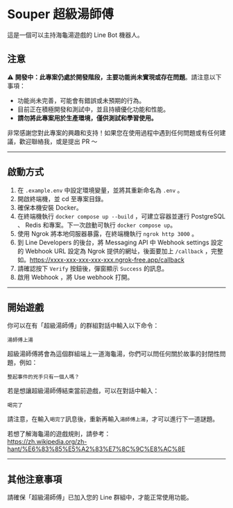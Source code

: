 # Souper 超級湯師傅

這是一個可以主持海龜湯遊戲的 Line Bot 機器人。

## 注意

⚠️ **開發中：此專案仍處於開發階段，主要功能尚未實現或存在問題**。請注意以下事項：

- 功能尚未完善，可能會有錯誤或未預期的行為。
- 目前正在積極開發和測試中，並且持續優化功能和性能。
- **請勿將此專案用於生產環境，僅供測試和學習使用。**

非常感謝您對此專案的興趣和支持！如果您在使用過程中遇到任何問題或有任何建議，歡迎聯絡我，或是提出 PR ～

---

## 啟動方式

1. 在 `.example.env` 中設定環境變量，並將其重新命名為 `.env` 。
2. 開啟終端機，並 cd 至專案目錄。
3. 確保本機安裝 Docker。
4. 在終端機執行 `docker compose up --build` ，可建立容器並運行 PostgreSQL 、 Redis 和專案。下一次啟動可執行 `docker compose up`。
5. 使用 Ngrok 將本地伺服器暴露，在終端機執行 `ngrok http 3000` 。
6. 到 Line Developers 的後台，將 Messaging API 中 Webhook settings 設定的 Webhook URL 設定為 Ngrok 提供的網址，後面要加上 `/callback` ，完整如。https://xxxx-xxx-xxx-xxx-xxx.ngrok-free.app/callback
7. 請確認按下 `Verify` 按鈕後，彈窗顯示 `Success` 的訊息。
8. 啟用 Webhook ，將 Use webhook 打開。

---

## 開始遊戲

你可以在有「超級湯師傅」的群組對話中輸入以下命令：

```
湯師傅上湯
```

超級湯師傅將會為這個群組端上一道海龜湯，你們可以問任何關於故事的封閉性問題，例如：

```
整起事件的兇手只有一個人嗎？
```

若是想讓超級湯師傅結束當前遊戲，可以在對話中輸入：

```
喝完了
```

請注意，在輸入`喝完了`訊息後，重新再輸入`湯師傅上湯`，才可以進行下一道謎題。

若想了解海龜湯的遊戲規則，請參考：  
https://zh.wikipedia.org/zh-hant/%E6%83%85%E5%A2%83%E7%8C%9C%E8%AC%8E

---

## 其他注意事項

請確保「超級湯師傅」已加入您的 Line 群組中，才能正常使用功能。
